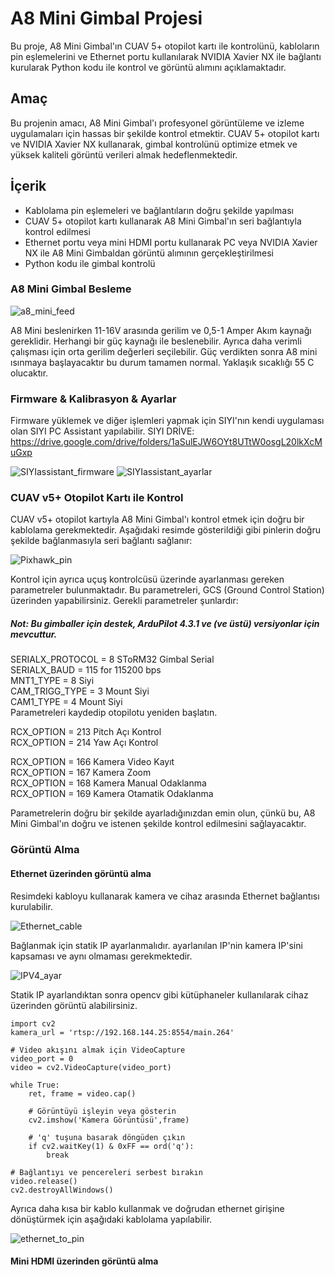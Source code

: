 # A8 Mini Gimbal Projesi

Bu proje, A8 Mini Gimbal'ın CUAV 5+ otopilot kartı ile kontrolünü, kabloların pin eşlemelerini ve
Ethernet portu kullanılarak NVIDIA Xavier NX ile bağlantı kurularak Python kodu ile kontrol ve görüntü alımını açıklamaktadır.

## Amaç

Bu projenin amacı, A8 Mini Gimbal'ı profesyonel görüntüleme ve izleme uygulamaları için hassas bir şekilde kontrol etmektir.
CUAV 5+ otopilot kartı ve NVIDIA Xavier NX kullanarak, gimbal kontrolünü optimize etmek ve yüksek kaliteli görüntü verileri almak hedeflenmektedir.


## İçerik
- Kablolama pin eşlemeleri ve bağlantıların doğru şekilde yapılması
- CUAV 5+ otopilot kartı kullanarak A8 Mini Gimbal'ın seri bağlantıyla kontrol edilmesi
- Ethernet portu  veya mini HDMI portu kullanarak PC veya NVIDIA Xavier NX ile A8 Mini Gimbaldan görüntü alımının gerçekleştirilmesi
- Python kodu ile gimbal kontrolü

### A8 Mini Gimbal Besleme
![a8_mini_feed](https://github.com/Numan-Aktas/A8_mini_workout/blob/main/images/a8_mini_fee.png)

A8 Mini beslenirken 11-16V arasında gerilim ve 0,5-1 Amper Akım kaynağı gereklidir.
Herhangi bir güç kaynağı ile beslenebilir. Ayrıca daha verimli çalışması için orta gerilim değerleri seçilebilir. Güç verdikten sonra A8 mini ısınmaya başlayacaktır bu durum tamamen normal. Yaklaşık sıcaklığı 55 C olucaktır.
### Firmware & Kalibrasyon & Ayarlar
Firmware yüklemek ve diğer işlemleri yapmak için SIYI'nın kendi uygulaması olan SIYI PC Assistant yapılabilir.
SIYI DRİVE: https://drive.google.com/drive/folders/1aSulEJW6OYt8UTtW0osgL20lkXcMuGxp

![SIYIassistant_firmware](https://github.com/Numan-Aktas/A8_mini_workout/blob/main/images/SIYIassistant_firmware.png)
![SIYIassistant_ayarlar](https://github.com/Numan-Aktas/A8_mini_workout/blob/main/images/SIYIassistant_ayarlar.png)

### CUAV v5+ Otopilot Kartı ile Kontrol

CUAV v5+ otopilot kartıyla A8 Mini Gimbal'ı kontrol etmek için doğru bir kablolama gerekmektedir. 
Aşağıdaki resimde gösterildiği gibi pinlerin doğru şekilde bağlanmasıyla seri bağlantı sağlanır:

![Pixhawk_pin](https://github.com/Numan-Aktas/A8_mini_workout/blob/main/images/Pixhawk_pin.png)

Kontrol için ayrıca uçuş kontrolcüsü üzerinde ayarlanması gereken parametreler bulunmaktadır. Bu parametreleri,
GCS (Ground Control Station) üzerinden yapabilirsiniz. Gerekli parametreler şunlardır:
##### Not: Bu gimballer için destek, ArduPilot 4.3.1 ve (ve üstü) versiyonlar için mevcuttur.
SERIALX_PROTOCOL = 8   SToRM32 Gimbal Serial\
SERIALX_BAUD = 115     for 115200 bps\
MNT1_TYPE = 8          Siyi \
CAM_TRIGG_TYPE = 3     Mount Siyi \
CAM1_TYPE = 4          Mount Siyi \
Parametreleri kaydedip  otopilotu yeniden başlatın.

RCX_OPTION = 213 Pitch Açı Kontrol \
RCX_OPTION = 214 Yaw Açı Kontrol 

RCX_OPTION = 166 Kamera Video Kayıt\
RCX_OPTION = 167 Kamera Zoom\
RCX_OPTION = 168 Kamera Manual Odaklanma\
RCX_OPTION = 169 Kamera Otamatik Odaklanma

Parametrelerin doğru bir şekilde ayarladığınızdan emin olun, çünkü bu, A8 Mini Gimbal'ın doğru ve istenen şekilde kontrol edilmesini sağlayacaktır.
### Görüntü Alma
#### Ethernet üzerinden görüntü alma
Resimdeki kabloyu kullanarak kamera ve cihaz arasında Ethernet bağlantısı kurulabilir.

![Ethernet_cable](https://github.com/Numan-Aktas/A8_mini_workout/blob/main/images/Ethernet_cable.png)

Bağlanmak için statik IP ayarlanmalıdır. ayarlanılan IP'nin kamera IP'sini kapsaması ve aynı olmaması gerekmektedir.

![IPV4_ayar](https://github.com/Numan-Aktas/A8_mini_workout/blob/main/images/IPV4_ayar%C4%B1.png)

Statik IP ayarlandıktan sonra opencv gibi kütüphaneler kullanılarak cihaz üzerinden görüntü alabilirsiniz. 
```
import cv2
kamera_url = 'rtsp://192.168.144.25:8554/main.264'

# Video akışını almak için VideoCapture
video_port = 0
video = cv2.VideoCapture(video_port)

while True:
    ret, frame = video.cap()

    # Görüntüyü işleyin veya gösterin
    cv2.imshow('Kamera Görüntüsü',frame)
    
    # 'q' tuşuna basarak döngüden çıkın
    if cv2.waitKey(1) & 0xFF == ord('q'):
        break
        
# Bağlantıyı ve pencereleri serbest bırakın
video.release()
cv2.destroyAllWindows()

```
Ayrıca daha kısa bir kablo kullanmak ve doğrudan ethernet girişine dönüştürmek için aşağıdaki kablolama yapılabilir.

![ethernet_to_pin](https://github.com/Numan-Aktas/A8_mini_workout/blob/main/images/ethernet_to_pin.png)

#### Mini HDMI üzerinden görüntü alma 
